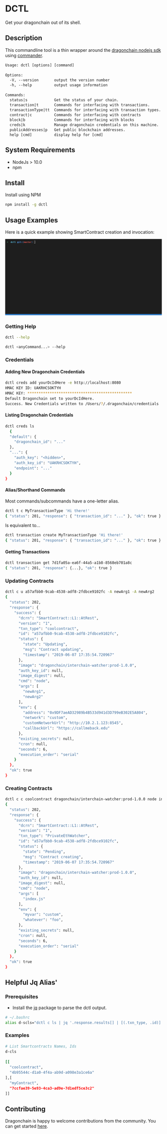 # DCTL

Get your dragonchain out of its shell.

## Description

This commandline tool is a thin wrapper around the [dragonchain nodejs sdk](https://www.npmjs.com/package/dragonchain-sdk) using [commander](https://www.npmjs.com/package/commander).

```text
Usage: dctl [options] [command]

Options:
  -V, --version       output the version number
  -h, --help          output usage information

Commands:
  status|s            Get the status of your chain.
  transaction|t       Commands for interfacing with transactions.
  transactionType|tt  Commands for interfacing with transaction types.
  contract|c          Commands for interfacing with contracts
  block|b             Commands for interfacing with blocks
  creds|k             Manage dragonchain credentials on this machine.
  publicAddresses|p   Get public blockchain addresses.
  help [cmd]          display help for [cmd]
```

## System Requirements

* NodeJs > 10.0
* npm

## Install

Install using NPM

```sh
npm install -g dctl
```

## Usage Examples

Here is a quick example showing SmartContract creation and invocation:

![image](./create-contract-and-execute.gif)

### Getting Help

```sh
dctl --help
```

```sh
dctl <anyCommand...> --help
```

### Credentials

#### Adding New Dragonchain Credentials

```sh
dctl creds add yourDcIdHere -e http://localhost:8080
HMAC KEY ID: UAKRHCSOKTYH
HMAC KEY: ***********************************************
Default Dragonchain set to yourDcIdHere.
Success. New Credentials written to /Users/?/.dragonchain/credentials
```

#### Listing Dragonchain Credentials

```sh
dctl creds ls
  {
  "default": {
    "dragonchain_id": "..."
  },
  "...": {
    "auth_key": "<hidden>",
    "auth_key_id": "UAKRHCSOKTYH",
    "endpoint": "..."
  }
}
```

#### Alias/Shorthand Commands

Most commands/subcommands have a one-letter alias.

```sh
dctl t c MyTransactionType 'Hi there!'
{ "status": 201, "response": { "transaction_id": "..." }, "ok": true }
```

Is equivalent to...

```sh
dctl transaction create MyTransactionType 'Hi there!'
{ "status": 201, "response": { "transaction_id": "..." }, "ok": true }
```

#### Getting Transactions

```sh
dctl transaction get 7d1fa05a-ea6f-44a5-a1b8-8568eb701a8c
{ "status": 201, "response": {...}, "ok": true }

```

### Updating Contracts

```sh
dctl c u a57afbb0-9cab-4538-adf8-2fdbce9102fc -A newArg1 -A newArg2
{
  "status": 202,
  "response": {
    "success": {
      "dcrn": "SmartContract::L1::AtRest",
      "version": "1",
      "txn_type": "coolcontract",
      "id": "a57afbb0-9cab-4538-adf8-2fdbce9102fc",
      "status": {
        "state": "Updating",
        "msg": "Contract updating",
        "timestamp": "2019-06-07 17:35:54.720967"
      },
      "image": "dragonchain/interchain-watcher:prod-1.0.0",
      "auth_key_id": null,
      "image_digest": null,
      "cmd": "node",
      "args": [
        "newArg1",
        "newArg2"
      ],
      "env": {
        "address": "0x9DF7aeAD32989b4B533d941d3D799eB302E5A804",
        "network": "custom",
        "customNetworkUrl": "http://10.2.1.123:8545",
        "callbackUrl": "https://callmeback.edu"
      },
      "existing_secrets": null,
      "cron": null,
      "seconds": 6,
      "execution_order": "serial"
    }
  },
  "ok": true
}
```

### Creating Contracts

```sh
dctl c c coolcontract dragonchain/interchain-watcher:prod-1.0.0 node index.js -n 6 -s -e '{"myvar":"custom","whatever":"foo"}'
{
  "status": 202,
  "response": {
    "success": {
      "dcrn": "SmartContract::L1::AtRest",
      "version": "1",
      "txn_type": "PrivateEthWatcher",
      "id": "a57afbb0-9cab-4538-adf8-2fdbce9102fc",
      "status": {
        "state": "Pending",
        "msg": "Contract creating",
        "timestamp": "2019-06-07 17:35:54.720967"
      },
      "image": "dragonchain/interchain-watcher:prod-1.0.0",
      "auth_key_id": null,
      "image_digest": null,
      "cmd": "node",
      "args": [
        "index.js"
      ],
      "env": {
        "myvar": "custom",
        "whatever": "foo",
      },
      "existing_secrets": null,
      "cron": null,
      "seconds": 6,
      "execution_order": "serial"
    }
  },
  "ok": true
}
```

## Helpful Jq Alias'

### Prerequisites

* Install the [jq](https://stedolan.github.io/jq/) package to parse the dctl output.

```sh
# ~/.bashrc
alias d-scls="dctl c ls | jq '.response.results[] | [(.txn_type, .id)]' | jq -s ."
```

### Examples

```sh
# List Smartcontracts Names, Ids
d-cls

[[
  "coolcontract",
  "4b95544c-d1a0-4f4a-ab9d-a098e3a1ce6a"
],[
  "myContract",
  "7ccfae39-5e93-4ca3-ad9e-7d1edf5ce3c2"
]]
```

## Contributing

Dragonchain is happy to welcome contributions from the community. You can get started [here](https://github.com/dragonchain-inc/dctl/blob/master/CONTRIBUTING.md).
